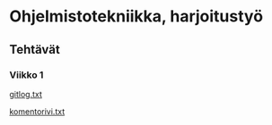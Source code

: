 # Ohjelmistotekniikka, harjoitustyö
## Tehtävät
### Viikko 1
[gitlog.txt](https://github.com/rukemas/ot-harjoitustyo/blob/master/laskarit/viikko1/gitlog.txt)

[komentorivi.txt](https://github.com/rukemas/ot-harjoitustyo/blob/master/laskarit/viikko1/komentorivi.txt)
